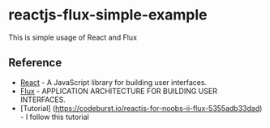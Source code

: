 # reactjs-flux-simple-example
This is simple usage of React and Flux

## Reference
* [React](https://reactjs.org/) - A JavaScript library for building user interfaces.
* [Flux](https://facebook.github.io/flux/) - APPLICATION ARCHITECTURE FOR BUILDING USER INTERFACES.
* [Tutorial] (https://codeburst.io/reactjs-for-noobs-ii-flux-5355adb33dad) - I follow this tutorial
